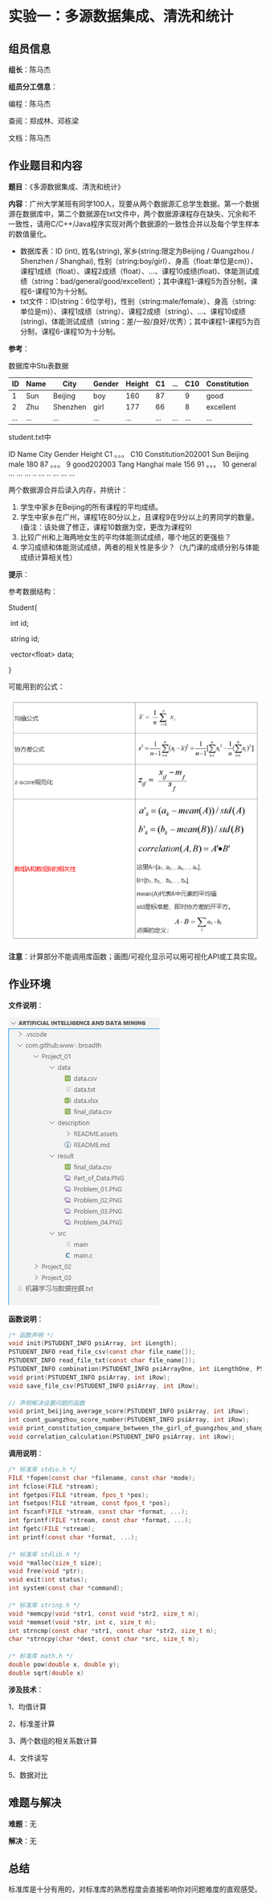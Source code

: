# 实验一：多源数据集成、清洗和统计

## 组员信息

**组长**：陈马杰

**组员分工信息**：

编程：陈马杰

查阅：郑成林、邓栋梁

文档：陈马杰

## 作业题目和内容

**题目**：《多源数据集成、清洗和统计》

**内容**：广州大学某班有同学100人，现要从两个数据源汇总学生数据。第一个数据源在数据库中，第二个数据源在txt文件中，两个数据源课程存在缺失、冗余和不一致性，请用C/C++/Java程序实现对两个数据源的一致性合并以及每个学生样本的数值量化。

- 数据库表：ID (int),  姓名(string), 家乡(string:限定为Beijing / Guangzhou / Shenzhen / Shanghai), 性别（string:boy/girl）、身高（float:单位是cm)）、课程1成绩（float）、课程2成绩（float）、...、课程10成绩(float)、体能测试成绩（string：bad/general/good/excellent）；其中课程1-课程5为百分制，课程6-课程10为十分制。
- txt文件：ID(string：6位学号)，性别（string:male/female）、身高（string:单位是m)）、课程1成绩（string）、课程2成绩（string）、...、课程10成绩(string)、体能测试成绩（string：差/一般/良好/优秀）；其中课程1-课程5为百分制，课程6-课程10为十分制。

**参考**：

数据库中Stu表数据

| ID   | Name | City     | Gender | Height | C1   | ...  | C10  | Constitution |
| ---- | ---- | -------- | ------ | ------ | ---- | ---- | ---- | ------------ |
| 1    | Sun  | Beijing  | boy    | 160    | 87   |      | 9    | good         |
| 2    | Zhu  | Shenzhen | girl   | 177    | 66   |      | 8    | excellent    |
| ...  | ...  | ...      | ...    | ...    | ...  | ...  | ...  | ...          |

student.txt中

ID Name City Gender Height C1 。。。 C10 Constitution202001 Sun Beijing male 180 87 。。。 9 good202003 Tang Hanghai male 156 91 。。。 10 general ... ... ... .. ... .. ... ... ...

两个数据源合并后读入内存，并统计：

1. 学生中家乡在Beijing的所有课程的平均成绩。
2. 学生中家乡在广州，课程1在80分以上，且课程9在9分以上的男同学的数量。(备注：该处做了修正，课程10数据为空，更改为课程9)
3. 比较广州和上海两地女生的平均体能测试成绩，哪个地区的更强些？
4. 学习成绩和体能测试成绩，两者的相关性是多少？（九门课的成绩分别与体能成绩计算相关性）

**提示**：

参考数据结构：

Student{

​        int id;

​        string id;

​        vector&#60;float&#62; data;

}

可能用到的公式：

![formula](README.assets/formula.PNG)

**注意**：计算部分不能调用库函数；画图/可视化显示可以用可视化API或工具实现。

## 作业环境

**文件说明**：

![Project_01_dir](README.assets/Project_01_dir-1610686606779.PNG)

**函数说明**：

```c
/* 函数声明 */
void init(PSTUDENT_INFO psiArray, int iLength);
PSTUDENT_INFO read_file_csv(const char file_name[]);
PSTUDENT_INFO read_file_txt(const char file_name[]);
PSTUDENT_INFO combination(PSTUDENT_INFO psiArrayOne, int iLengthOne, PSTUDENT_INFO psiArrayTwo, int iLengthTwo);
void print(PSTUDENT_INFO psiArray, int iRow);
void save_file_csv(PSTUDENT_INFO psiArray, int iRow);

// 声明解决设置问题的函数
void print_beijing_average_score(PSTUDENT_INFO psiArray, int iRow);
int count_guangzhou_score_number(PSTUDENT_INFO psiArray, int iRow);
void print_constitution_compare_between_the_girl_of_guangzhou_and_shanghai(PSTUDENT_INFO psiArray, int iRow);
void correlation_calculation(PSTUDENT_INFO psiArray, int iRow);
```

**调用说明**：

```c
/* 标准库 stdio.h */
FILE *fopen(const char *filename, const char *mode);
int fclose(FILE *stream);
int fgetpos(FILE *stream, fpos_t *pos);
int fsetpos(FILE *stream, const fpos_t *pos);
int fscanf(FILE *stream, const char *format, ...);
int fprintf(FILE *stream, const char *format, ...);
int fgetc(FILE *stream);
int printf(const char *format, ...);

/* 标准库 stdlib.h */
void *malloc(size_t size);
void free(void *ptr);
void exit(int status);
int system(const char *command);

/* 标准库 string.h */
void *memcpy(void *str1, const void *str2, size_t n);
void *memset(void *str, int c, size_t n);
int strncmp(const char *str1, const char *str2, size_t n);
char *strncpy(char *dest, const char *src, size_t n);
    
/* 标准库 math.h */
double pow(double x, double y);
double sqrt(double x)
```

**涉及技术**：

1、均值计算

2、标准差计算

3、两个数组的相关系数计算

4、文件读写

5、数据对比

## 难题与解决

**难题**：无

**解决**：无

## 总结

标准库是十分有用的，对标准库的熟悉程度会直接影响你对问题难度的直观感受。